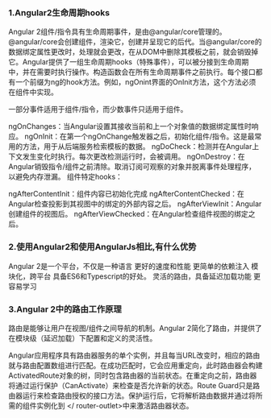### 1.Angular2生命周期hooks

Angular 2组件/指令具有生命周期事件，是由@angular/core管理的。@angular/core会创建组件，渲染它，创建并呈现它的后代。当@angular/core的数据绑定属性更改时，处理就会更改，在从DOM中删除其模板之前，就会销毁掉它。Angular提供了一组生命周期hooks（特殊事件），可以被分接到生命周期中，并在需要时执行操作。构造函数会在所有生命周期事件之前执行。每个接口都有一个前缀为ng的hook方法。例如，ngOnint界面的OnInit方法，这个方法必须在组件中实现。 

一部分事件适用于组件/指令，而少数事件只适用于组件。

ngOnChanges：当Angular设置其接收当前和上一个对象值的数据绑定属性时响应。
ngOnInit：在第一个ngOnChange触发器之后，初始化组件/指令。这是最常用的方法，用于从后端服务检索模板的数据。
ngDoCheck：检测并在Angular上下文发生变化时执行。每次更改检测运行时，会被调用。
ngOnDestroy：在Angular销毁指令/组件之前清除。取消订阅可观察的对象并脱离事件处理程序，以避免内存泄漏。
组件特定hooks：

ngAfterContentInit：组件内容已初始化完成
ngAfterContentChecked：在Angular检查投影到其视图中的绑定的外部内容之后。
ngAfterViewInit：Angular创建组件的视图后。
ngAfterViewChecked：在Angular检查组件视图的绑定之后。
 
### 2.使用Angular2和使用AngularJs相比,有什么优势
Angular 2是一个平台，不仅是一种语言
更好的速度和性能
更简单的依赖注入
模块化，跨平台
具备ES6和Typescript的好处。
灵活的路由，具备延迟加载功能
更容易学习
 
### 3.Angular 2中的路由工作原理
路由是能够让用户在视图/组件之间导航的机制。Angular 2简化了路由，并提供了在模块级（延迟加载）下配置和定义的灵活性。 

Angular应用程序具有路由器服务的单个实例，并且每当URL改变时，相应的路由就与路由配置数组进行匹配。在成功匹配时，它会应用重定向，此时路由器会构建ActivatedRoute对象的树，同时包含路由器的当前状态。在重定向之前，路由器将通过运行保护（CanActivate）来检查是否允许新的状态。Route Guard只是路由器运行来检查路由授权的接口方法。保护运行后，它将解析路由数据并通过将所需的组件实例化到<router-outlet> </ router-outlet>中来激活路由器状态。



